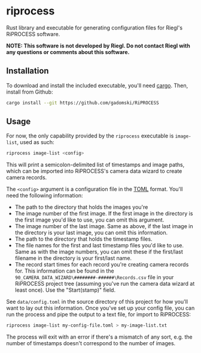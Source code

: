 # riprocess

Rust library and executable for generating configuration files for Riegl's RiPROCESS software.

**NOTE: This software is not developed by Riegl.
Do not contact Riegl with any questions or comments about this software.**

## Installation

To download and install the included executable, you'll need [cargo](https://www.rustup.rs/).
Then, install from Github:

```bash
cargo install --git https://github.com/gadomski/RiPROCESS
```

## Usage

For now, the only capability provided by the `riprocess` executable is `image-list`, used as such:

```bash
riprocess image-list <config>
```

This will print a semicolon-delimited list of timestamps and image paths, which can be imported into RiPROCESS's camera data wizard to create camera records.

The `<config>` argument is a configuration file in the [TOML](https://github.com/toml-lang/toml) format.
You'll need the following information:

- The path to the directory that holds the images you're
- The image number of the first image.
  If the first image in the directory is the first image you'd like to use, you can omit this argument.
- The image number of the last image.
  Same as above, if the last image in the directory is your last image, you can omit this information.
- The path to the directory that holds the timestamp files.
- The file names for the first and last timestamp files you'd like to use.
  Same as with the image numbers, you can omit these if the first/last filename in the directory is your first/last name.
- The record start times for each record you're creating camera records for.
  This information can be found in the `90_CAMERA_DATA_WIZARD\########-######\Records.csv` file in your RiPROCESS project tree (assuming you've run the camera data wizard at least once).
  Use the "Start(stamp)" field.

See `data/config.toml` in the source directory of this project for how you'll want to lay out this information.
Once you've set up your config file, you can run the process and pipe the output to a text file, for import to RiPROCESS:

```bash
riprocess image-list my-config-file.toml > my-image-list.txt
```

The process will exit with an error if there's a mismatch of any sort, e.g. the number of timestamps doesn't correspond to the number of images.
